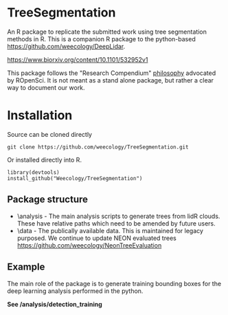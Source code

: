 # TreeSegmentation

An R package to replicate the submitted work using tree segmentation methods in R. This is a companion R package to the python-based
https://github.com/weecology/DeepLidar.

https://www.biorxiv.org/content/10.1101/532952v1

This package follows the "Research Compendium" [philosophy](https://github.com/ropensci/rrrpkg/blob/master/README.md) advocated by ROpenSci. It is not meant as a stand alone package, but rather a clear way to document our work.

# Installation

Source can be cloned directly

```
git clone https://github.com/weecology/TreeSegmentation.git
```

Or installed directly into R.

```{r,eval=F}
library(devtools)
install_github("Weecology/TreeSegmentation")
```

## Package structure
* \analysis - The main analysis scripts to generate trees from lidR clouds. These have relative paths which need to be amended by future users.
* \data - The publically available data. This is maintained for legacy purposed. We continue to update NEON evaluated trees https://github.com/weecology/NeonTreeEvaluation

## Example

The main role of the package is to generate training bounding boxes for the deep learning analysis performed in the python. 

**See /analysis/detection_training**

